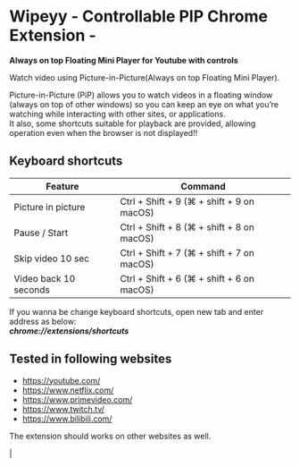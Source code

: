 # Wipeyy - Controllable PIP Chrome Extension - 

**Always on top Floating Mini Player for Youtube with controls**  

Watch video using Picture-in-Picture(Always on top Floating Mini Player).  

Picture-in-Picture (PiP) allows you to watch videos in a floating window (always on top of other windows) so you can keep an eye on what you’re watching while interacting with other sites, or applications.  
It also, some shortcuts suitable for playback are provided, allowing operation even when the browser is not displayed!!  


## Keyboard shortcuts
| Feature               | Command                                   |
| --------------------- | ----------------------------------------- |
| Picture in picture    | Ctrl + Shift + 9 (⌘ + shift + 9 on macOS) |
| Pause / Start         | Ctrl + Shift + 8 (⌘ + shift + 8 on macOS) |
| Skip video 10 sec     | Ctrl + Shift + 7 (⌘ + shift + 7 on macOS) |
| Video back 10 seconds | Ctrl + Shift + 6 (⌘ + shift + 6 on macOS) |

If you wanna be change keyboard shortcuts, open new tab and enter address as below:  
***chrome://extensions/shortcuts***

## Tested in following websites  

- https://youtube.com/
- https://www.netflix.com/
- https://www.primevideo.com/
- https://www.twitch.tv/
- https://www.bilibili.com/

The extension should works on other websites as well.  

<!-- # wipeyy
全てのエンジニアを駄目にする機能が2つ
1. ピクチャーインピクチャー(フローティングビデオ)

開いているウィンドウに関係なく常に動画だけが最前面に表示されます。
　＞ 仕事中にYouTubeを内緒で見たいときに。
　＞ エディタを操作しながらドットインストールの動画を好きな位置にサイズに。


1. 動画の自動再生
　＞ 再生ボタンを押さずに自動で再生
　＞ ドットインストールの動画を連続再生


3. 自動で完了ボタンを押す
　＞ ドットインストールの動画を視聴したら自動で完了ボタンを押せます。
youtubeでドットインストール で使える。

【Keyboard shortcuts】
Picture in picture      : Ctrl + Shift + 9 (⌘ + shift + 9 on macOS)
Pause / Start           : Ctrl + Shift + 8 (⌘ + shift + 8 on macOS)
Skip video 10 sec       : Ctrl + Shift + 7 (⌘ + shift + 7 on macOS)
Video back 10 seconds   : Ctrl + Shift + 6 (⌘ + shift + 6 on macOS)

### Commit Emoji Prefix

|              **type**              | **emoji** |
| :--------------------------------: | :-------: |
| 初めてのコミット（Initial Commit） |    🎉     |
|   バージョンタグ（Version Tag）    |    🔖     |
|       新機能（New Feature）        |     ✨     |
|         バグ修正（Bugfix）         |    🐛     |
|   リファクタリング(Refactoring)    |    ♻️     |
|   ドキュメント（Documentation）    |    📚     |
|    デザインUI/UX(Accessibility)    |    🎨     |
|   パフォーマンス（Performance）    |    🐎     |
|         ツール（Tooling）          |    🔧     |
|          テスト（Tests）           |    🚨     |
|     非推奨追加（Deprecation）      |    💩     |
|          削除（Removal）           |    🗑️    |
|       WIP(Work In Progress)        |    🚧     | --> |
